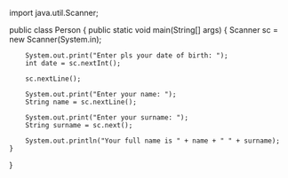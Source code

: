 
import java.util.Scanner;

public class Person {
    public static void main(String[] args) {
        Scanner sc = new Scanner(System.in);

        System.out.print("Enter pls your date of birth: ");
        int date = sc.nextInt();

        sc.nextLine();

        System.out.print("Enter your name: ");
        String name = sc.nextLine();

        System.out.print("Enter your surname: ");
        String surname = sc.next();

        System.out.println("Your full name is " + name + " " + surname);
    }
}

